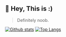 ## 👋 Hey, This is :)
> Definitely noob.

[![Github stats](https://github-readme-stats.vercel.app/api?username=n3wbeee&count_private=true&show_icons=true&include_all_commits=true)](https://github.com/n3wbeee/github-readme-stats)
[![Top Langs](https://github-readme-stats.vercel.app/api/top-langs/?username=n3wbeee)](https://github.com/n3wbeee)


<!---
Worcyka/Worcyka is a ✨ special ✨ repository because its `README.md` (this file) appears on your GitHub profile.
You can click the Preview link to take a look at your changes.
--->
